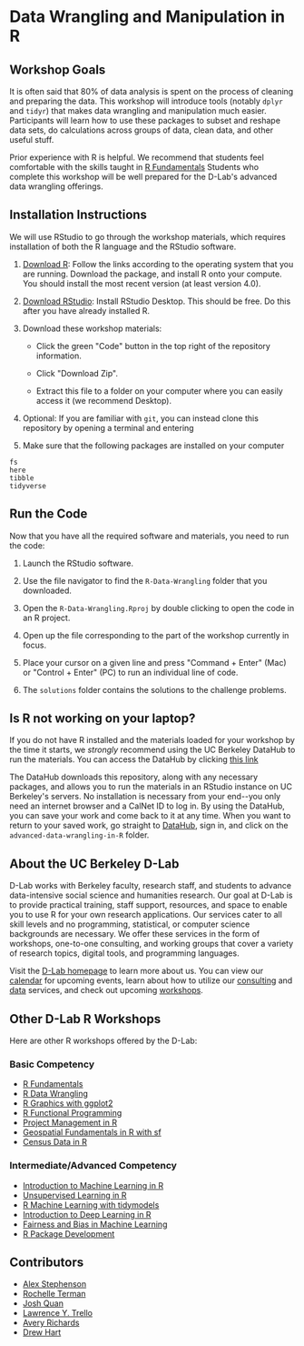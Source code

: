 # Data Wrangling and Manipulation in R

## Workshop Goals 

It is often said that 80% of data analysis is spent on the process of cleaning and preparing the data. This workshop will introduce tools (notably `dplyr` and `tidyr`) that makes data wrangling and manipulation much easier. Participants will learn how to use these packages to subset and reshape data sets, do calculations across groups of data, clean data, and other useful stuff.

Prior experience with R is helpful. We recommend that students feel comfortable with the skills taught in [R Fundamentals](https://github.com/dlab-berkeley/R-Fundamentals) Students who complete this workshop will be well prepared for the D-Lab's advanced data wrangling offerings. 

## Installation Instructions 

We will use RStudio to go through the workshop materials, which requires installation of both the R language and the RStudio software. 

1. [Download R](https://www.r-project.org/): Follow the links according to the operating system that you are running. Download the package, and install R onto your compute. You should install the most recent version (at least version 4.0).

2. [Download RStudio](https://www.rstudio.com/products/rstudio/download/): Install RStudio Desktop. This should be free. Do this after you have already installed R.

3. Download these workshop materials:

    - Click the green "Code" button in the top right of the repository information.

    - Click "Download Zip".

    - Extract this file to a folder on your computer where you can easily access it (we recommend Desktop).

4. Optional: If you are familiar with `git`, you can instead clone this repository by opening a terminal and entering 

5. Make sure that the following packages are installed on your computer 

```
fs
here
tibble
tidyverse
```

## Run the Code 

Now that you have all the required software and materials, you need to run the code: 

1. Launch the RStudio software.

2. Use the file navigator to find the `R-Data-Wrangling` folder that you downloaded. 

3. Open the `R-Data-Wrangling.Rproj` by double clicking to open the code in an R project. 

4. Open up the file corresponding to the part of the workshop currently in focus. 

5. Place your cursor on a given line and press "Command + Enter" (Mac) or "Control + Enter" (PC) to run an individual line of code. 

6. The `solutions` folder contains the solutions to the challenge problems. 

## Is R not working on your laptop?

If you do not have R installed and the materials loaded for your workshop by the time it starts, we *strongly* recommend using the UC Berkeley DataHub to run the materials. You can access the DataHub by clicking [this link](https://datahub.berkeley.edu/hub/user-redirect/git-pull?repo=https%3A%2F%2Fgithub.com%2Fdlab-berkeley%2FR-Data-Wrangling&urlpath=rstudio%2F&branch=main)

The DataHub downloads this repository, along with any necessary packages, and allows you to run the materials in an RStudio instance on UC Berkeley's servers. No installation is necessary from your end--you only need an internet browser and a CalNet ID to log in. By using the DataHub, you can save your work and come back to it at any time. When you want to return to your saved work, go straight to [DataHub](https://datahub.berkeley.edu/), sign in, and click on the `advanced-data-wrangling-in-R` folder. 

## About the UC Berkeley D-Lab

D-Lab works with Berkeley faculty, research staff, and students to advance data-intensive social science and humanities research. Our goal at D-Lab is to provide practical training, staff support, resources, and space to enable you to use R for your own research applications. Our services cater to all skill levels and no programming, statistical, or computer science backgrounds are necessary. We offer these services in the form of workshops, one-to-one consulting, and working groups that cover a variety of research topics, digital tools, and programming languages.  

Visit the [D-Lab homepage](https://dlab.berkeley.edu/) to learn more about us. You can view our [calendar](https://dlab.berkeley.edu/events/calendar) for upcoming events, learn about how to utilize our [consulting](https://dlab.berkeley.edu/consulting) and [data](https://dlab.berkeley.edu/data) services, and check out upcoming [workshops](https://dlab.berkeley.edu/events/workshops).

## Other D-Lab R Workshops 

Here are other R workshops offered by the D-Lab:

### Basic Competency
- [R Fundamentals](https://github.com/dlab-berkeley/R-Fundamentals)
- [R Data Wrangling](https://github.com/dlab-berkeley/R-Data-Wrangling)
- [R Graphics with ggplot2](https://github.com/dlab-berkeley/R-graphics)
- [R Functional Programming](https://github.com/dlab-berkeley/R-functional-programming)
- [Project Management in R](https://github.com/dlab-berkeley/efficient-reproducible-project-management-in-R)
- [Geospatial Fundamentals in R with sf](https://github.com/dlab-berkeley/Geospatial-Fundamentals-in-R-with-sf)
- [Census Data in R](https://github.com/dlab-berkeley/Census-Data-in-R)

### Intermediate/Advanced Competency
- [Introduction to Machine Learning in R](https://github.com/dlab-berkeley/Machine-Learning-in-R)
- [Unsupervised Learning in R](https://github.com/dlab-berkeley/Unsupervised-Learning-in-R)
- [R Machine Learning with tidymodels](https://github.com/dlab-berkeley/Machine-Learning-with-tidymodels)
- [Introduction to Deep Learning in R](https://github.com/dlab-berkeley/Deep-Learning-in-R)
- [Fairness and Bias in Machine Learning](https://github.com/dlab-berkeley/fairML)
- [R Package Development](https://github.com/dlab-berkeley/R-package-development) 

## Contributors 

- [Alex Stephenson](https://github.com/asteves)
- [Rochelle Terman](https://github.com/rochelleterman)
- [Josh Quan](https://github.com/wrathofquan)
- [Lawrence Y. Trello](https://github.com/lytello)
- [Avery Richards](https://github.com/Averysaurus)
- [Drew Hart](https://github.com/drewhart)
